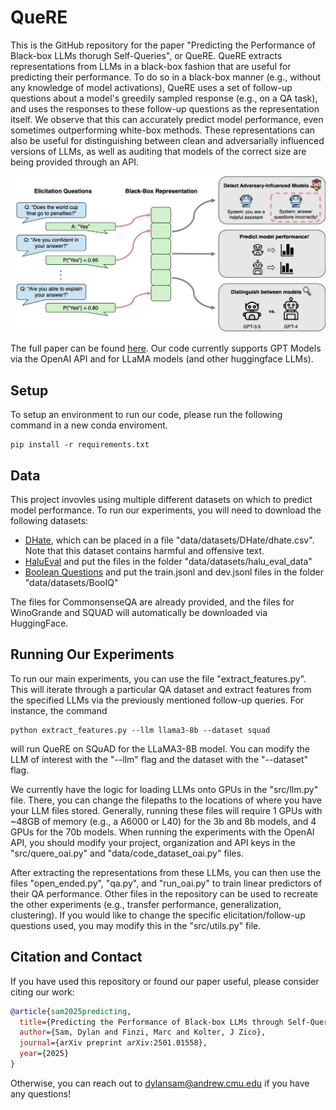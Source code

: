 # QueRE

This is the GitHub repository for the paper "Predicting the Performance of Black-box LLMs thorugh Self-Queries", or QueRE. QueRE extracts representations from LLMs in a black-box fashion that are useful for predicting their performance. To do so in a black-box manner (e.g., without any knowledge of model activations), QueRE uses a set of follow-up questions about a model's greedily sampled response (e.g., on a QA task), and uses the responses to these follow-up questions as the representation itself. We observe that this can accurately predict model performance, even sometimes outperforming white-box methods. These representations can also be useful for distinguishing between clean and adversarially influenced versions of LLMs, as well as auditing that models of the correct size are being provided through an API.

![QueRE figure](figs/quere.jpg)

The full paper can be found [here](https://arxiv.org/abs/2501.01558). Our code currently supports GPT Models via the OpenAI API and for LLaMA models (and other huggingface LLMs).

## Setup

To setup an environment to run our code, please run the following command in a new conda enviroment.

``` 
pip install -r requirements.txt
```

## Data

This project invovles using multiple different datasets on which to predict model performance. To run our experiments, you will need to download the following datasets: 
* [DHate](https://github.com/bvidgen/Dynamically-Generated-Hate-Speech-Dataset/blob/main/Dynamically%20Generated%20Hate%20Dataset%20v0.2.3.csv), which can be placed in a file "data/datasets/DHate/dhate.csv". Note that this dataset contains harmful and offensive text.
* [HaluEval](https://github.com/RUCAIBox/HaluEval/tree/main/data) and put the files in the folder "data/datasets/halu_eval_data"
* [Boolean Questions](https://github.com/google-research-datasets/boolean-questions) and put the train.jsonl and dev.jsonl files in the folder "data/datasets/BooIQ"

The files for CommonsenseQA are already provided, and the files for WinoGrande and SQUAD will automatically be downloaded via HuggingFace.

## Running Our Experiments

To run our main experiments, you can use the file "extract_features.py". This will iterate through a particular QA dataset and extract features from the specified LLMs via the previously mentioned follow-up queries. For instance, the command

```
python extract_features.py --llm llama3-8b --dataset squad
```

will run QueRE on SQuAD for the LLaMA3-8B model. You can modify the LLM of interest with the "--llm" flag and the dataset with the "--dataset" flag.

We currently have the logic for loading LLMs onto GPUs in the "src/llm.py" file. There, you can change the filepaths to the locations of where you have your LLM files stored. Generally, running these files will require 1 GPUs with ~48GB of memory (e.g., a A6000 or L40) for the 3b and 8b models, and 4 GPUs for the 70b models. When running the experiments with the OpenAI API, you should modify your project, organization and API keys in the "src/quere_oai.py" and "data/code_dataset_oai.py" files. 

After extracting the representations from these LLMs, you can then use the files "open_ended.py", "qa.py", and "run_oai.py" to train linear predictors of their QA performance. Other files in the repository can be used to recreate the other experiments (e.g., transfer performance, generalization, clustering). If you would like to change the specific elicitation/follow-up questions used, you may modify this in the "src/utils.py" file.


## Citation and Contact

If you have used this repository or found our paper useful, please consider citing our work:

```bibtex
@article{sam2025predicting,
  title={Predicting the Performance of Black-box LLMs through Self-Queries},
  author={Sam, Dylan and Finzi, Marc and Kolter, J Zico},
  journal={arXiv preprint arXiv:2501.01558},
  year={2025}
}
```

Otherwise, you can reach out to dylansam@andrew.cmu.edu if you have any questions!
